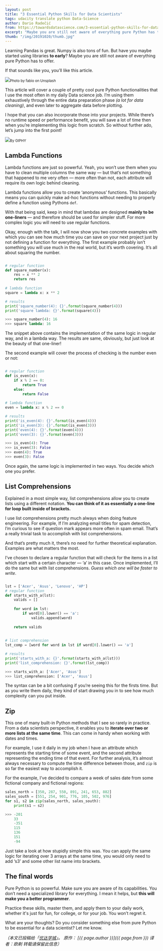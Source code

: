 ```yaml
---
layout: post
title: "3 Essential Python Skills for Data Scientists"
tags: udacity translate python Data-Science
author: Dario Radečić
from: https://towardsdatascience.com/3-essential-python-skills-for-data-scientists-b642a1397ae3
excerpt: "Maybe you are still not aware of everything pure Python has to offer."
thumb: "/img/20191020/thumb.jpg"
---
```


Learning Pandas is great. Numpy is also tons of fun. But have you maybe started using libraries **to early**? Maybe you are still not aware of everything pure Python has to offer.

If that sounds like you, you’ll like this article.

<img src="/img/20191020/001.jpg" /><small>Photo by fabio on Unsplash</small>


This article will cover a couple of pretty cool pure Python functionalities that I use the most often in my daily Data science job. I’m using them exhaustively through the entire data preparation phase _(a lot for data cleaning)_, and even later to aggregate data before plotting.


I hope that you can also incorporate those into your projects. While there’s no runtime speed or performance benefit, you will save a lot of time then when you’re implementing this logic from scratch. So without further ado, let’s jump into the first point!

<img src="/img/20191020/002.gif" /><small>By GIPHY</small>


## Lambda Functions

Lambda functions are just so powerful. Yeah, you won’t use them when you have to clean multiple columns the same way — but that’s not something that happened to me very often — more often than not, each attribute will require its own logic behind cleaning.

Lambda functions allow you to create ‘anonymous’ functions. This basically means you can quickly make ad-hoc functions without needing to properly define a function using Pythons `def`.

With that being said, keep in mind that lambdas are designed **mainly to be one-liners** — and therefore should be used for simpler stuff. For more complex logic you will need to use regular functions.

Okay, enough with the talk, I will now show you two concrete examples with which you can see how much time you can save on your next project just by not defining a function for everything. The first example probably isn’t something you will use much in the real world, but it’s worth covering. It’s all about squaring the number.

```python

# regular function
def square_number(x):
    res = x ** 2
    return res
    
# lambda function
square = lambda x: x ** 2

# results
print('square_number(4): {}'.format(square_number(4)))
print('square lambda: {}'.format(square(4)))

>>> square_number(4): 16
>>> square lambda: 16
```

The snippet above contains the implementation of the same logic in regular way, and in a lambda way. The results are same, obviously, but just look at the beauty of that one-liner!

The second example will cover the process of checking is the number even or not:

```python

# regular function
def is_even(x):
    if x % 2 == 0:
        return True
    else:
        return False
 
# lambda function
even = lambda x: x % 2 == 0

# results
print('is_even(4): {}'.format(is_even(4)))
print('is_even(3): {}'.format(is_even(3)))
print('even(4): {}'.format(even(4)))
print('even(3): {}'.format(even(3)))

>>> is_even(4): True
>>> is_even(3): False
>>> even(4): True
>>> even(3): False

```

Once again, the same logic is implemented in two ways. You decide which one you prefer.

## List Comprehensions

Explained in a most simple way, list comprehensions allow you to create lists using a different notation. **You can think of it as essentially a one-line for loop built inside of brackets.**

I use list comprehensions pretty much always when doing feature engineering. For example, If I’m analyzing email titles for spam detection, I’m curious to see if question mark appears more often in spam email. That’s a really trivial task to accomplish with list comprehensions.

And that’s pretty much it, there’s no need for further theoretical explanation. Examples are what matters the most.

I’ve chosen to declare a regular function that will check for the items in a list which start with a certain character — ‘a’ in this case. Once implemented, I’ll do the same but with list comprehensions. _Guess which one will be faster to write_.

```python

lst = ['Acer', 'Asus', 'Lenovo', 'HP']
# regular function
def starts_with_a(lst):
    valids = []
 
    for word in lst:
        if word[0].lower() == 'a':
            valids.append(word)
 
    return valids
 
 
# list comprehension
lst_comp = [word for word in lst if word[0].lower() == 'a']

# results
print('starts_with_a: {}'.format(starts_with_a(lst)))
print('list_comprehension: {}'.format(lst_comp))

>>> starts_with_a: ['Acer', 'Asus']
>>> list_comprehension: ['Acer', 'Asus']
```

The syntax can be a bit confusing if you’re seeing this for the firsts time. But as you write them daily, they kind of start drawing you in to see how much complexity can you put inside.

## Zip

This one of many built-in Python methods that I see so rarely in practice. From a data scientists perspective, it enables you to **iterate over two or more lists at the same time**. This can come in handy when working with dates and times.

For example, I use it daily in my job when I have an attribute which represents the starting time of some event, and the second attribute representing the ending time of that event. For further analysis, it’s almost always necessary to compute the time difference between those, and `zip` is so far the easiest way to accomplish it.

For the example, I’ve decided to compare a week of sales date from some fictional company and fictional regions:

```python
sales_north = [350, 287, 550, 891, 241, 653, 882]
sales_south = [551, 254, 901, 776, 105, 502, 976]
for s1, s2 in zip(sales_north, sales_south):
    print(s1 — s2)

>>> -201
    33
    -351
    115
    136
    151
    -94
```

Just take a look at how stupidly simple this was. You can apply the same logic for iterating over 3 arrays at the same time, you would only need to add ‘s3’ and some other list name into brackets.

## The final words

Pure Python is so powerful. Make sure you are aware of its capabilities. You don’t need a specialized library for everything. I mean it helps, but **this will make you a better programmer**.

Practice these skills, master them, and apply them to your daily work, whether it's just for fun, for college, or for your job. You won’t regret it.

What are your thoughts? Do you consider something else from pure Python to be essential for a data scientist? Let me know.

_（本文已投稿给「[优达学城](https://cn.udacity.com)」。 原作： [{{ page.author }}]({{ page.from }}) 译者：欧剃 转载请保留此信息）_
